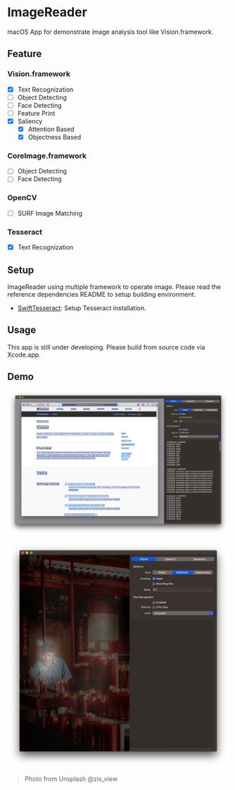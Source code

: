 # ImageReader

macOS App for demonstrate image analysis tool like Vision.framework.

## Feature

### Vision.framework
- [x] Text Recognization
- [ ] Object Detecting
- [ ] Face Detecting
- [ ] Feature Print
- [x] Saliency
  - [x] Attention Based
  - [x] Objectness Based

### CoreImage.framework
- [ ] Object Detecting
- [ ] Face Detecting

### OpenCV
- [ ] SURF Image Matching

### Tesseract
- [x] Text Recognization


## Setup
ImageReader using multiple framework to operate image. Please read the reference dependencies README to setup building environment.

- [SwiftTesseract](https://github.com/MainasuK/SwiftTesseract#setup): Setup Tesseract installation.

## Usage

This app is still under developing. Please build from source code via Xcode.app.


## Demo
![Text Recognize](./Press/snapshot.png)

![Image Saliency](./Press/snapshot-2.png)
> Photo from Unsplash @zis_view
